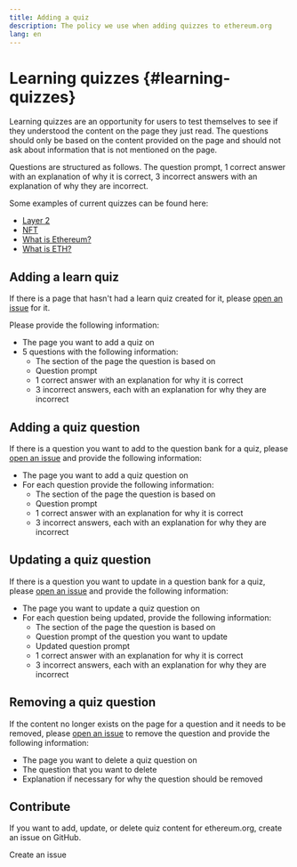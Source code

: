 ```yaml
---
title: Adding a quiz
description: The policy we use when adding quizzes to ethereum.org
lang: en
---
```


# Learning quizzes {#learning-quizzes}

Learning quizzes are an opportunity for users to test themselves to see if they understood the content on the page they just read. The questions should only be based on the content provided on the page and should not ask about information that is not mentioned on the page.

Questions are structured as follows. The question prompt, 1 correct answer with an explanation of why it is correct, 3 incorrect answers with an explanation of why they are incorrect.

Some examples of current quizzes can be found here:

- [Layer 2](/layer-2)
- [NFT](/nft/)
- [What is Ethereum?](/what-is-ethereum/)
- [What is ETH?](/eth/)

## Adding a learn quiz

If there is a page that hasn't had a learn quiz created for it, please [open an issue](https://github.com/ethereum/ethereum-org-website/issues/new?assignees=&labels=&template=suggest_quiz.yaml) for it.

Please provide the following information:

- The page you want to add a quiz on
- 5 questions with the following information:
  - The section of the page the question is based on
  - Question prompt
  - 1 correct answer with an explanation for why it is correct
  - 3 incorrect answers, each with an explanation for why they are incorrect

## Adding a quiz question

If there is a question you want to add to the question bank for a quiz, please [open an issue](https://github.com/ethereum/ethereum-org-website/issues/new?assignees=&labels=&template=suggest_quiz.yaml) and provide the following information:

- The page you want to add a quiz question on
- For each question provide the following information:
  - The section of the page the question is based on
  - Question prompt
  - 1 correct answer with an explanation for why it is correct
  - 3 incorrect answers, each with an explanation for why they are incorrect

## Updating a quiz question

If there is a question you want to update in a question bank for a quiz, please [open an issue](https://github.com/ethereum/ethereum-org-website/issues/new?assignees=&labels=&template=suggest_quiz.yaml) and provide the following information:

- The page you want to update a quiz question on
- For each question being updated, provide the following information:
  - The section of the page the question is based on
  - Question prompt of the question you want to update
  - Updated question prompt
  - 1 correct answer with an explanation for why it is correct
  - 3 incorrect answers, each with an explanation for why they are incorrect

## Removing a quiz question

If the content no longer exists on the page for a question and it needs to be removed, please [open an issue](https://github.com/ethereum/ethereum-org-website/issues/new?assignees=&labels=&template=suggest_quiz.yaml) to remove the question and provide the following information:

- The page you want to delete a quiz question on
- The question that you want to delete
- Explanation if necessary for why the question should be removed

## Contribute

If you want to add, update, or delete quiz content for ethereum.org, create an issue on GitHub.

<ButtonLink to="https://github.com/ethereum/ethereum-org-website/issues/new?assignees=&labels=&template=suggest_quiz.yaml">
  Create an issue
</ButtonLink>
